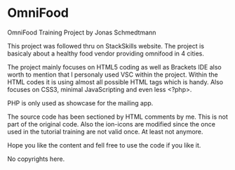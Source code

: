 # OmniFood
OmniFood Training Project by Jonas Schmedtmann

This project was followed thru on StackSkills website. The project is basicaly about a healthy food vendor providing omnifood in 4 cities.

The project mainly focuses on HTML5 coding as well as Brackets IDE also worth to mention that I personaly used VSC within the project.
Within the HTML codes it is using almost all possible HTML tags which is handy.
Also focuses on CSS3, minimal JavaScripting and even less <?php>.

PHP is only used as showcase for the mailing app.

The source code has been sectioned by HTML comments by me. This is not part of the original code. Also the ion-icons are modified since the once used in the tutorial training are not valid once. At least not anymore.

Hope you like the content and fell free to use the code if you like it.

No copyrights here.

